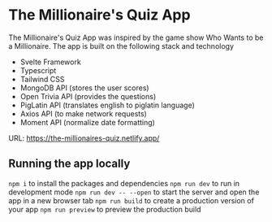 # The Millionaire's Quiz App

The Millionaire's Quiz App was inspired by the game show Who Wants to be a Millionaire. The app is built on the following stack and technology

* Svelte Framework
* Typescript
* Tailwind CSS
* MongoDB API (stores the user scores)
* Open Trivia API (provides the questions)
* PigLatin API (translates english to piglatin language)
* Axios API (to make network requests)
* Moment API (normalize date formatting)

URL: https://the-millionaires-quiz.netlify.app/

## Running the app locally
`npm i` to install the packages and dependencies
`npm run dev` to run in development mode
`npm run dev -- --open` to start the server and open the app in a new browser tab
`npm run build` to create a production version of your app
`npm run preview` to preview the production build